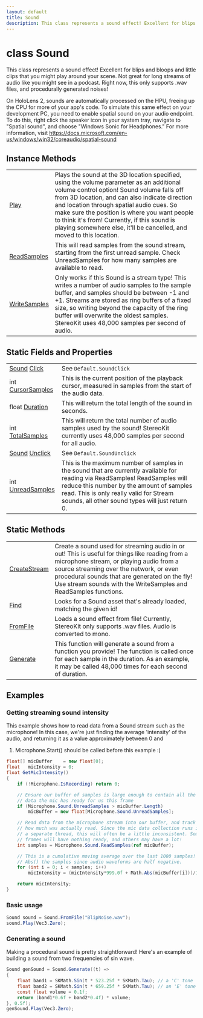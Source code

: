 ```yaml
---
layout: default
title: Sound
description: This class represents a sound effect! Excellent for blips and bloops and little clips that you might play around your scene. Not great for long streams of audio like you might see in a podcast. Right now, this only supports .wav files, and procedurally generated noises!  On HoloLens 2, sounds are automatically processed on the HPU, freeing up the CPU for more of your app's code. To simulate this same effect on your development PC, you need to enable spatial sound on your audio endpoint. To do this, right click the speaker icon in your system tray, navigate to "Spatial sound", and choose "Windows Sonic for Headphones." For more information, visit https.//docs.microsoft.com/en-us/windows/win32/coreaudio/spatial-sound
---
```

# class Sound

This class represents a sound effect! Excellent for blips
and bloops and little clips that you might play around your scene.
Not great for long streams of audio like you might see in a podcast.
Right now, this only supports .wav files, and procedurally generated
noises!

On HoloLens 2, sounds are automatically processed on the HPU, freeing
up the CPU for more of your app's code. To simulate this same effect
on your development PC, you need to enable spatial sound on your
audio endpoint. To do this, right click the speaker icon in your
system tray, navigate to "Spatial sound", and choose "Windows Sonic
for Headphones." For more information, visit
https://docs.microsoft.com/en-us/windows/win32/coreaudio/spatial-sound



## Instance Methods

|  |  |
|--|--|
|[Play]({{site.url}}/Pages/Reference/Sound/Play.html)|Plays the sound at the 3D location specified, using the volume parameter as an additional volume control option! Sound volume falls off from 3D location, and can also indicate direction and location through spatial audio cues. So make sure the position is where you want people to think it's from! Currently, if this sound is playing somewhere else, it'll be cancelled, and moved to this location.|
|[ReadSamples]({{site.url}}/Pages/Reference/Sound/ReadSamples.html)|This will read samples from the sound stream, starting from the first unread sample. Check UnreadSamples for how many samples are available to read.|
|[WriteSamples]({{site.url}}/Pages/Reference/Sound/WriteSamples.html)|Only works if this Sound is a stream type! This writes a number of audio samples to the sample buffer, and samples should be between -1 and +1. Streams are stored as ring buffers of a fixed size, so writing beyond the capacity of the ring buffer will overwrite the oldest samples.  StereoKit uses 48,000 samples per second of audio.|


## Static Fields and Properties

|  |  |
|--|--|
|[Sound]({{site.url}}/Pages/Reference/Sound.html) [Click]({{site.url}}/Pages/Reference/Sound/Click.html)|See `Default.SoundClick`|
|int [CursorSamples]({{site.url}}/Pages/Reference/Sound/CursorSamples.html)|This is the current position of the playback cursor, measured in samples from the start of the audio data.|
|float [Duration]({{site.url}}/Pages/Reference/Sound/Duration.html)|This will return the total length of the sound in seconds.|
|int [TotalSamples]({{site.url}}/Pages/Reference/Sound/TotalSamples.html)|This will return the total number of audio samples used by the sound! StereoKit currently uses 48,000 samples per second for all audio.|
|[Sound]({{site.url}}/Pages/Reference/Sound.html) [Unclick]({{site.url}}/Pages/Reference/Sound/Unclick.html)|See `Default.SoundUnclick`|
|int [UnreadSamples]({{site.url}}/Pages/Reference/Sound/UnreadSamples.html)|This is the maximum number of samples in the sound that are currently available for reading via ReadSamples! ReadSamples will reduce this number by the amount of samples read.  This is only really valid for Stream sounds, all other sound types will just return 0.|


## Static Methods

|  |  |
|--|--|
|[CreateStream]({{site.url}}/Pages/Reference/Sound/CreateStream.html)|Create a sound used for streaming audio in or out! This is useful for things like reading from a microphone stream, or playing audio from a source streaming over the network, or even procedural sounds that are generated on the fly!  Use stream sounds with the WriteSamples and ReadSamples functions.|
|[Find]({{site.url}}/Pages/Reference/Sound/Find.html)|Looks for a Sound asset that's already loaded, matching the given id!|
|[FromFile]({{site.url}}/Pages/Reference/Sound/FromFile.html)|Loads a sound effect from file! Currently, StereoKit only supports .wav files. Audio is converted to mono.|
|[Generate]({{site.url}}/Pages/Reference/Sound/Generate.html)|This function will generate a sound from a function you provide! The function is called once for each sample in the duration. As an example, it may be called 48,000 times for each second of duration.|


## Examples

### Getting streaming sound intensity
This example shows how to read data from a Sound stream such as the
microphone! In this case, we're just finding the average 'intensity'
of the audio, and returning it as a value approximately between 0 and
1. Microphone.Start() should be called before this example :)
```csharp
float[] micBuffer    = new float[0];
float   micIntensity = 0;
float GetMicIntensity()
{
	if (!Microphone.IsRecording) return 0;

	// Ensure our buffer of samples is large enough to contain all the
	// data the mic has ready for us this frame
	if (Microphone.Sound.UnreadSamples > micBuffer.Length)
		micBuffer = new float[Microphone.Sound.UnreadSamples];

	// Read data from the microphone stream into our buffer, and track 
	// how much was actually read. Since the mic data collection runs in
	// a separate thread, this will often be a little inconsistent. Some
	// frames will have nothing ready, and others may have a lot!
	int samples = Microphone.Sound.ReadSamples(ref micBuffer);

	// This is a cumulative moving average over the last 1000 samples! We
	// Abs() the samples since audio waveforms are half negative.
	for (int i = 0; i < samples; i++)
		micIntensity = (micIntensity*999.0f + Math.Abs(micBuffer[i]))/1000.0f;

	return micIntensity;
}
```

### Basic usage
```csharp
Sound sound = Sound.FromFile("BlipNoise.wav");
sound.Play(Vec3.Zero);
```

### Generating a sound
Making a procedural sound is pretty straightforward! Here's
an example of building a sound from two frequencies of sin
wave.
```csharp
Sound genSound = Sound.Generate((t) =>
{
	float band1 = SKMath.Sin(t * 523.25f * SKMath.Tau); // a 'C' tone
	float band2 = SKMath.Sin(t * 659.25f * SKMath.Tau); // an 'E' tone
	const float volume = 0.1f;
	return (band1*0.6f + band2*0.4f) * volume;
}, 0.5f);
genSound.Play(Vec3.Zero);
```

